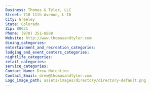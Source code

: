 ```yaml
---
Business: Thomas & Tyler, LLC
Street: 710 11th Avenue, L-10
City: Greeley
State: Colorado
Zip: 80631
Phone: (970) 351-8888
Website: http://www.thomasandtyler.com
dining_categories: 
entertainment_and_recreation_categories: 
lodging_and_event_centers_categories: 
nightlife_categories: 
retail_categories: 
service_categories: 
Contact_Name: Drew Notestine
Contact_Email: drew@thomasandtyler.com
Logo_image_path: assets/images/directory/directory-default.png
---
```

